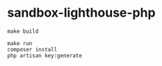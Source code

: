# sandbox-lighthouse-php

```shell
make build
```

```shell
make run
composer install
php artisan key:generate
```